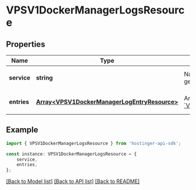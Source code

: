 # VPSV1DockerManagerLogsResource


## Properties

Name | Type | Description | Notes
------------ | ------------- | ------------- | -------------
**service** | **string** | Name of the Docker Compose service that generated these log entries | [optional] [default to undefined]
**entries** | [**Array&lt;VPSV1DockerManagerLogEntryResource&gt;**](VPSV1DockerManagerLogEntryResource.md) | Array of [&#x60;VPS.V1.DockerManager.LogEntryResource&#x60;](#model/vpsv1dockermanagerlogentryresource) | [optional] [default to undefined]

## Example

```typescript
import { VPSV1DockerManagerLogsResource } from 'hostinger-api-sdk';

const instance: VPSV1DockerManagerLogsResource = {
    service,
    entries,
};
```

[[Back to Model list]](../README.md#documentation-for-models) [[Back to API list]](../README.md#documentation-for-api-endpoints) [[Back to README]](../README.md)
